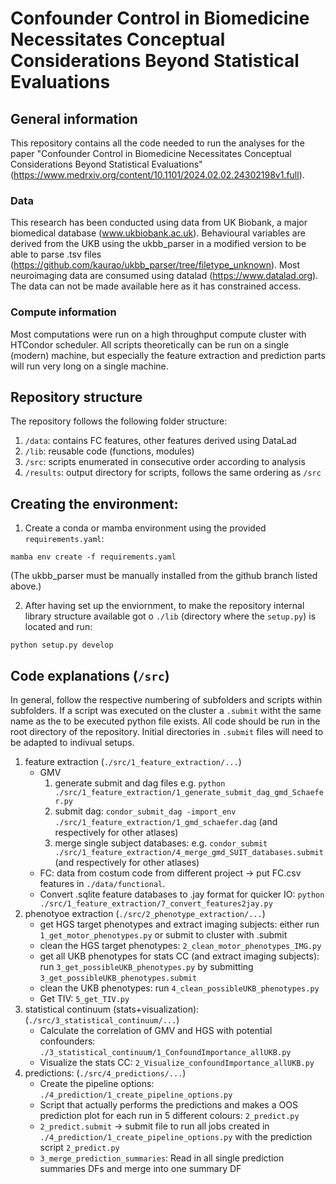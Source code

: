# Confounder Control in Biomedicine Necessitates Conceptual Considerations Beyond Statistical Evaluations

## General information
This repository contains all the code needed to run the analyses for the paper "Confounder Control in Biomedicine Necessitates Conceptual Considerations Beyond Statistical Evaluations" (https://www.medrxiv.org/content/10.1101/2024.02.02.24302198v1.full).

### Data
This research has been conducted using data from UK Biobank, a major biomedical database (www.ukbiobank.ac.uk). Behavioural variables are derived from the UKB using the ukbb_parser in a modified version to be able to parse .tsv files (https://github.com/kaurao/ukbb_parser/tree/filetype_unknown). Most neuroimaging data are consumed using datalad (https://www.datalad.org). The data can not be made available here as it has constrained access. 

### Compute information
Most computations were run on a high throughput compute cluster with HTCondor scheduler. All scripts theoretically can be run on a single (modern) machine, but especially the feature extraction and prediction parts will run very long on a single machine.

## Repository structure
The repository follows the following folder structure:
1. `/data`: contains FC features, other features derived using DataLad
2. `/lib`: reusable code (functions, modules)
3. `/src`: scripts enumerated in consecutive order according to analysis
4. `/results`: output directory for scripts, follows the same ordering as `/src`

## Creating the environment:

1. Create a conda or mamba environment using the provided `requirements.yaml`:

```
mamba env create -f requirements.yaml 
```
(The ukbb_parser must be manually installed from the github branch listed above.)

2. After having set up the enviornment, to make the repository internal library structure available got o `./lib` (directory where the `setup.py`)  is located and run:
```
python setup.py develop
```

## Code explanations (`/src`)
In general, follow the respective numbering of subfolders and scripts within subfolders. If a script was executed on the cluster a `.submit` witht the same name as the to be executed python file exists. All code should be run in the root directory of the repository. Initial directories in `.submit` files will need to be adapted to indivual setups. 

1. feature extraction (`./src/1_feature_extraction/...`)
    - GMV
        1. generate submit and dag files e.g. `python ./src/1_feature_extraction/1_generate_submit_dag_gmd_Schaefer.py `
        2. submit dag: `condor_submit_dag -import_env ./src/1_feature_extraction/1_gmd_schaefer.dag` (and respectively for other atlases)
        3. merge single subject databases: e.g. `condor_submit ./src/1_feature_extraction/4_merge_gmd_SUIT_databases.submit` (and respectively for other atlases) 
    - FC: data from costum code from different project -> put FC.csv features in `./data/functional`. 
    - Convert .sqlite feature databases to .jay format for quicker IO: `python ./src/1_feature_extraction/7_convert_features2jay.py`
2. phenotyoe extraction (`./src/2_phenotype_extraction/...`)
    - get HGS target phenotypes and extract imaging subjects: either run `1_get_motor_phenotypes.py` or submit to cluster with .submit
    - clean the HGS target phenotypes: `2_clean_motor_phenotypes_IMG.py`
    - get all UKB phenotypes for stats CC (and extract imaging subjects):  run `3_get_possibleUKB_phenotypes.py` by submitting `3_get_possibleUKB_phenotypes.submit`
    - clean the UKB phenotypes: run `4_clean_possibleUKB_phenotypes.py`
    - Get TIV: `5_get_TIV.py`
3. statistical continuum (stats+visualization): (`./src/3_statistical_continuum/...`)
    - Calculate the correlation of GMV and HGS with potential confounders: `./3_statistical_continuum/1_ConfoundImportance_allUKB.py`
    - Visualize the stats CC: `2_Visualize_confoundImportance_allUKB.py`
4. predictions: (`./src/4_predictions/...`)
    - Create the pipeline options: `./4_prediction/1_create_pipeline_options.py`
    - Script that actually performs the predictions and makes a OOS prediction plot for each run in 5 different colours: `2_predict.py`
    - `2_predict.submit` -> submit file to run all jobs created in `./4_prediction/1_create_pipeline_options.py` with the prediction script `2_predict.py`
    - `3_merge_prediction_summaries`: Read in all single prediction summaries DFs and merge into one summary DF

